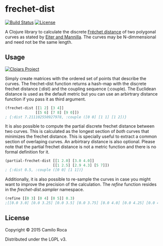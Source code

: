 # frechet-dist
[![Build Status](https://travis-ci.org/carocad/frechet-dist.svg?branch=master)](https://travis-ci.org/carocad/frechet-dist)
[![License](https://img.shields.io/badge/license-LGPL%20v3-blue.svg)](https://github.com/carocad/frechet-dist/blob/master/LICENSE)

A Clojure library to calculate the discrete [Fréchet distance](https://en.wikipedia.org/wiki/Fr%C3%A9chet_distance) of two polygonal curves as
stated by [Eiter and Mannilla](http://citeseerx.ist.psu.edu/viewdoc/download?doi=10.1.1.90.937&rep=rep1&type=pdf).
The curves may be N-dimmensional and need not be the same length.

## Usage
[![Clojars Project](http://clojars.org/frechet-dist/latest-version.svg)](http://clojars.org/frechet-dist)

Simply create matrices with the ordered set of points that describe the curves.
The frechet-dist function returns a hash-map with the discrete frechet distance (:dist) and the coupling sequence (:couple). The Euclidean distance is used as the default metric but you can use an arbirtrary distance function if you pass it as third argument.
```Clojure
(frechet-dist [[1 2] [3 4]]
              [[5 6] [7 8] [9 0]])
; {:dist 7.211102550927978, :couple ([0 0] [1 1] [1 2])}
```
It is also possible to compute the partial discrete frechet distance between two curves. This is calculated as the longest section of *both* curves that minimizes the frechet distance. This is specially useful to extract a common section of overlaping curves. An arbirtrary distance is also optional. Please note that the partial frechet distance is not a metric function and there is no formal definition for it.

```Clojure
(partial-frechet-dist [[1 2.0] [3.0 4.0]]
                      [[1 2.5] [2.9 4.3] [5 7]])
; {:dist 0.5, :couple ([0 0] [1 1])}
```

Additionally, it is also possible to re-sample the curves in case you might want to improve the precision of the calculation. The *refine* function resides in the *frechet-dist.sampler* namespace.
```Clojure
(refine [[0 3] [0 4] [0 5]] 0.3)
;[[0.0 3.0] [0.0 3.25] [0.0 3.5] [0.0 3.75] [0.0 4.0] [0.0 4.25] [0.0 4.5] [0.0 4.75] [0 5]]
```

## License

Copyright © 2015 Camilo Roca

Distributed under the LGPL v3.
